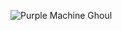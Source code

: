 ![Purple Machine Ghoul](https://lh6.googleusercontent.com/kC19X5q5sHC8CX2uZcyJFdRh1rpe_PM9HYnHewx00eh1Kx2I1oU_XcfXcf3bLya54Fdg4hUR8F3fQiZ4mV3EHjLzFwfKitK3e16KfWuWXtrsp3KtCYCRNhTjO5K4VEaKs9tcZuee9H_0DN3Cdy8nNg)

